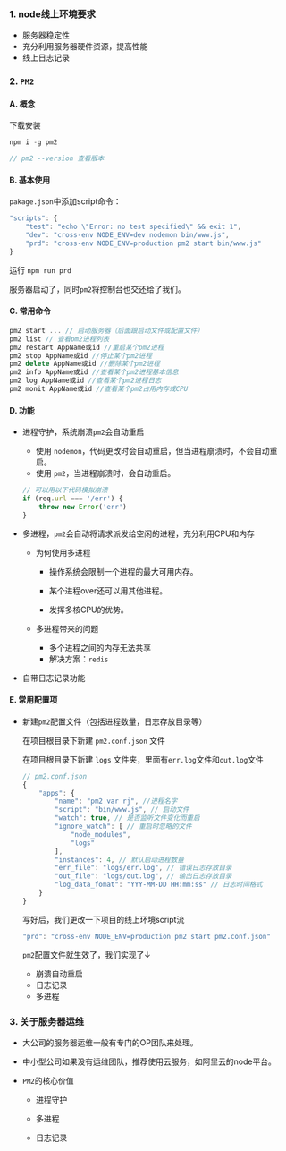### 1. node线上环境要求

- 服务器稳定性
- 充分利用服务器硬件资源，提高性能
- 线上日志记录

### 2. `PM2`

#### A. 概念

下载安装

```javascript
npm i -g pm2

// pm2 --version 查看版本
```

#### B. 基本使用

`pakage.json`中添加script命令：

```javascript
"scripts": {
    "test": "echo \"Error: no test specified\" && exit 1",
    "dev": "cross-env NODE_ENV=dev nodemon bin/www.js",
    "prd": "cross-env NODE_ENV=production pm2 start bin/www.js"
}
```

运行 `npm run prd`

服务器启动了，同时`pm2`将控制台也交还给了我们。



#### C. 常用命令

```javascript
pm2 start ... // 启动服务器（后面跟启动文件或配置文件）
pm2 list // 查看pm2进程列表
pm2 restart AppName或id //重启某个pm2进程
pm2 stop AppName或id //停止某个pm2进程
pm2 delete AppName或id //删除某个pm2进程
pm2 info AppName或id //查看某个pm2进程基本信息
pm2 log AppName或id //查看某个pm2进程日志
pm2 monit AppName或id //查看某个pm2占用内存或CPU
```



#### D. 功能

- 进程守护，系统崩溃`pm2`会自动重启

  - 使用 `nodemon`，代码更改时会自动重启，但当进程崩溃时，不会自动重启。
  - 使用 `pm2`，当进程崩溃时，会自动重启。

  ```javascript
  // 可以用以下代码模拟崩溃
  if (req.url === '/err') {
      throw new Error('err')
  }
  ```

  

- 多进程，`pm2`会自动将请求派发给空闲的进程，充分利用CPU和内存

  - 为何使用多进程

    - 操作系统会限制一个进程的最大可用内存。

    - 某个进程over还可以用其他进程。

    - 发挥多核CPU的优势。

  - 多进程带来的问题

    - 多个进程之间的内存无法共享
    - 解决方案：`redis`

- 自带日志记录功能

#### E. 常用配置项

- 新建`pm2`配置文件（包括进程数量，日志存放目录等）

  在项目根目录下新建 `pm2.conf.json` 文件

  在项目根目录下新建 `logs` 文件夹，里面有`err.log`文件和`out.log`文件

  ```javascript
  // pm2.conf.json
  {
      "apps": {
          "name": "pm2 var rj", //进程名字
          "script": "bin/www.js", // 启动文件
          "watch": true, // 是否监听文件变化而重启
          "ignore_watch": [ // 重启时忽略的文件
              "node_modules",
              "logs"
          ],
          "instances": 4, // 默认启动进程数量
          "err_file": "logs/err.log", // 错误日志存放目录
          "out_file": "logs/out.log", // 输出日志存放目录
          "log_data_fomat": "YYY-MM-DD HH:mm:ss" // 日志时间格式
      }
  }
  ```

  写好后，我们更改一下项目的线上环境script流

  ```javascript
  "prd": "cross-env NODE_ENV=production pm2 start pm2.conf.json"
  ```

  `pm2`配置文件就生效了，我们实现了↓

  - 崩溃自动重启
  - 日志记录
  - 多进程



### 3. 关于服务器运维

- 大公司的服务器运维一般有专门的OP团队来处理。

- 中小型公司如果没有运维团队，推荐使用云服务，如阿里云的node平台。

- `PM2`的核心价值

  - 进程守护

  - 多进程
  - 日志记录